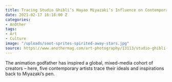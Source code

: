```yaml
---
title: Tracing Studio Ghibli’s Hayao Miyazaki’s Influence on Contemporary Art
date: 2021-02-17 16:18:00 Z
categories:
- AnOther
tags:
- Art
- Culture
image: "/uploads/soot-sprites-spirited-away-stars.jpg"
source: https://www.anothermag.com/art-photography/13113/studio-ghibli-hayao-miyazaki-art-julien-ceccaldi-monster-chetwynd-emma-stern
---
```


The animation godfather has inspired a global, mixed-media cohort of creators – here, five contemporary artists trace their ideals and inspirations back to Miyazaki’s pen. 